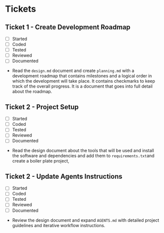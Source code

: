 # Tickets

## Ticket 1 - Create Development Roadmap
- [ ] Started
- [ ] Coded
- [ ] Tested
- [ ] Reviewed
- [ ] Documented
- Read the `design.md` document and create `planning.md` with a development roadmap that contains milestones and a logical order in which the development will take place. It contains checkmarks to keep track of the overall progress. It is a document that goes into full detail about the roadmap.

## Ticket 2 - Project Setup
- [ ] Started
- [ ] Coded
- [ ] Tested
- [ ] Reviewed
- [ ] Documented
- Read the design document about the tools that will be used and install the software and dependencies and add them to `requirements.txt`and create a boiler plate project, 


## Ticket 2 - Update Agents Instructions
- [ ] Started
- [ ] Coded
- [ ] Tested
- [ ] Reviewed
- [ ] Documented
- Review the design document and expand `AGENTS.md` with detailed project guidelines and iterative workflow instructions.

